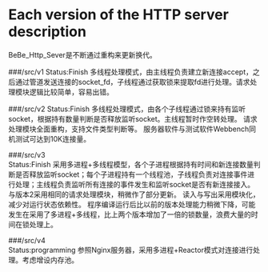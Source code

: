 Each version of the HTTP server description
==================================
BeBe_Http_Sever是不断通过重构来更新换代。

###/src/v1
        Status:Finish
        多线程处理模式，由主线程负责建立新连接accept，之后通过管道发送连接的socket_fd，子线程通过获取锁来提取fd进行处理。请求处理模块逻辑比较简单，容易出错。

###/src/v2
        Status:Finish
        多线程处理模式，由各个子线程通过锁来持有监听socket，根据持有数量判断是否释放监听socket。主线程暂时作空转处理。
        请求处理模块全面重构，支持文件类型判断等。
        服务器软件与测试软件Webbench同机测试可达到10K连接量。

###/src/v3  
        Status:Finish
        采用多进程+多线程模型，各个子进程根据持有时间和新连接数量判断是否释放监听socket；每个子进程持有一个线程池，子线程负责对连接事件进行处理；主线程负责监听所有连接的事件发生和监听socket是否有新连接接入。
        与版本2采用相同的请求处理模块，稍微作了部分更新。
        读入与写出采用模块化，减少对运行状态依赖性。
        程序编译运行后比以前的版本处理能力稍微下降，可能发生在采用了多进程+多线程，比上两个版本增加了一倍的锁数量，浪费大量的时间在锁处理上。

###/src/v4  
        Status:programming
        参照Nginx服务器，采用多进程+Reactor模式对连接进行处理。考虑增设内存池。
        
